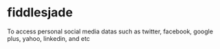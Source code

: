 # fiddlesjade
To access personal social media datas such as twitter, facebook, google plus, yahoo, linkedin, and etc
